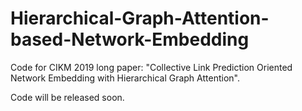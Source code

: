 # Hierarchical-Graph-Attention-based-Network-Embedding

Code for CIKM 2019 long paper: "Collective Link Prediction Oriented Network Embedding with Hierarchical Graph Attention".

Code will be released soon.
